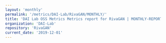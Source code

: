 ```yaml
---
layout: 'monthly'
permalink: '/metrics/DAI-Lab/RivaGAN/MONTHLY/'
title: 'DAI Lab OSS Metrics Metrics report for RivaGAN | MONTHLY-REPORT-2019-12-01'
organization: 'DAI-Lab'
repository: 'RivaGAN'
current_date: '2019-12-01'
---
```

